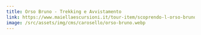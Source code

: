 ```yaml
---
title: Orso Bruno - Trekking e Avvistamento
link: https://www.maiellaescursioni.it/tour-item/scoprendo-l-orso-bruno-marsicano/
image: /src/assets/img/cms/carosello/orso-bruno.webp
---
```

